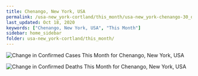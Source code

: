 ```yaml
---
title: Chenango, New York, USA
permalink: /usa-new_york-cortland/this_month/usa-new_york-chenango-30_days.html
last_updated: Oct 18, 2020
keywords: ["Chenango, New York, USA", "This Month"]
sidebar: home_sidebar
folder: usa-new_york-cortland/this_month/
---
```


![Change in Confirmed Cases This Month for Chenango, New York, USA](/images/graphs/usa-new_york-chenango-delta_confirmed-30_days_graph.png)

![Change in Confirmed Deaths This Month for Chenango, New York, USA](/images/graphs/usa-new_york-chenango-delta_deaths-30_days_graph.png)
